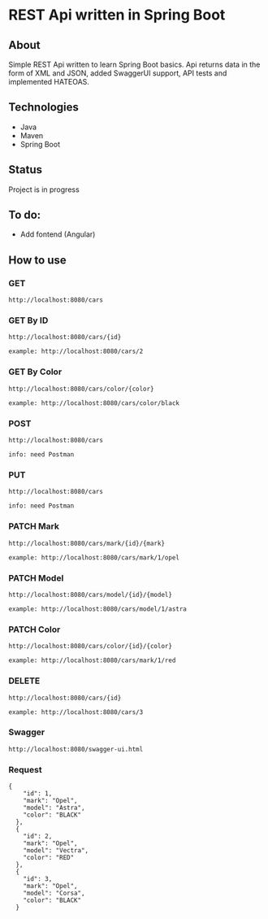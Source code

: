 # REST Api written in Spring Boot

## About


Simple REST Api written to learn Spring Boot basics. Api returns data in the form of XML and JSON, added SwaggerUI support, API tests and implemented HATEOAS.



## Technologies

- Java 
- Maven
- Spring Boot


## Status

Project is in progress


## To do:

- Add fontend (Angular)

## How to use

### GET

```
http://localhost:8080/cars
```
### GET By ID

```
http://localhost:8080/cars/{id}

example: http://localhost:8080/cars/2
```
### GET By Color

```
http://localhost:8080/cars/color/{color}

example: http://localhost:8080/cars/color/black
```

### POST

```
http://localhost:8080/cars

info: need Postman
```

### PUT
```
http://localhost:8080/cars

info: need Postman
```

### PATCH Mark

```
http://localhost:8080/cars/mark/{id}/{mark}

example: http://localhost:8080/cars/mark/1/opel
```

### PATCH Model

```
http://localhost:8080/cars/model/{id}/{model}

example: http://localhost:8080/cars/model/1/astra
```

### PATCH Color
```
http://localhost:8080/cars/color/{id}/{color}

example: http://localhost:8080/cars/mark/1/red
```

### DELETE

```
http://localhost:8080/cars/{id}

example: http://localhost:8080/cars/3
```

### Swagger

```
http://localhost:8080/swagger-ui.html
```

### Request
```
{
    "id": 1,
    "mark": "Opel",
    "model": "Astra",
    "color": "BLACK"
  },
  {
    "id": 2,
    "mark": "Opel",
    "model": "Vectra",
    "color": "RED"
  },
  {
    "id": 3,
    "mark": "Opel",
    "model": "Corsa",
    "color": "BLACK"
  }

```
